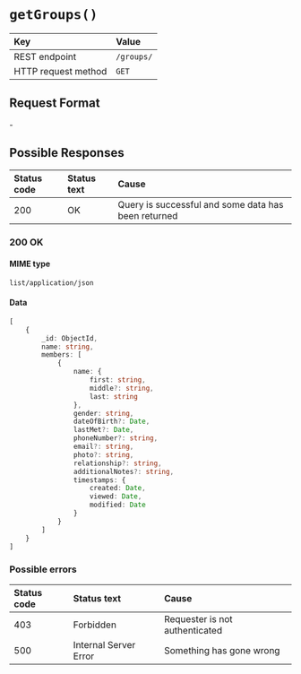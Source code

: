 # `getGroups()`

| Key                 | Value      |
| :------------------ | :--------- |
| REST endpoint       | `/groups/` |
| HTTP request method | `GET`      |

## Request Format

\-

## Possible Responses

| Status code | Status text | Cause                                               |
| :---------- | :---------- | :-------------------------------------------------- |
| 200         | OK          | Query is successful and some data has been returned |

### 200 OK

#### MIME type

`list/application/json`

#### Data

```typescript
[
    {
        _id: ObjectId,
        name: string,
        members: [
            {
                name: {
                    first: string,
                    middle?: string,
                    last: string
                },
                gender: string,
                dateOfBirth?: Date,
                lastMet?: Date,
                phoneNumber?: string,
                email?: string,
                photo?: string,
                relationship?: string,
                additionalNotes?: string,
                timestamps: {
                    created: Date,
                    viewed: Date,
                    modified: Date
                }
            }
        ]
    }
]
```

### Possible errors

| Status code | Status text           | Cause                          |
| :---------- | :-------------------- | :----------------------------- |
| 403         | Forbidden             | Requester is not authenticated |
| 500         | Internal Server Error | Something has gone wrong       |
